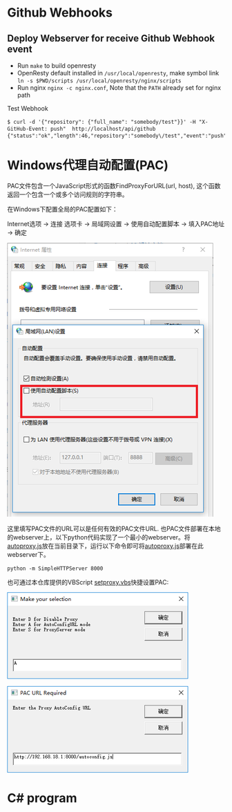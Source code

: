 # Github Webhooks


## Deploy Webserver for receive Github Webhook event

* Run `make` to build openresty
* OpenResty default installed in `/usr/local/openresty`, make symbol link `ln -s $PWD/scripts /usr/local/openresty/nginx/scripts`
* Run nginx `nginx -c nginx.conf`, Note that the `PATH` already set for nginx path

Test Webhook

    $ curl -d '{"repository": {"full_name": "somebody/test"}}' -H "X-GitHub-Event: push"  http://localhost/api/github
    {"status":"ok","length":46,"repository":"somebody\/test","event":"push"}


# Windows代理自动配置(PAC)

PAC文件包含一个JavaScript形式的函数FindProxyForURL(url, host), 这个函数返回一个包含一个或多个访问规则的字符串。

在Windows下配置全局的PAC配置如下：

Internet选项 -> 连接 选项卡 -> 局域网设置 -> 使用自动配置脚本 -> 填入PAC地址 -> 确定

![autoconfig.png](autoconfig.png)

这里填写PAC文件的URL可以是任何有效的PAC文件URL. 也PAC文件部署在本地的webserver上，以下python代码实现了一个最小的webserver。将[autoproxy.js](autoproxy.js)放在当前目录下，运行以下命令即可将[autoproxy.js](autoproxy.js)部署在此webserver下。

    python -m SimpleHTTPServer 8000

也可通过本仓库提供的VBScript [setproxy.vbs](setproxy.vbs)快捷设置PAC:

![setproxy.png](setproxy.png)

![setproxy_pac.png](setproxy_pac.png)

# C# program